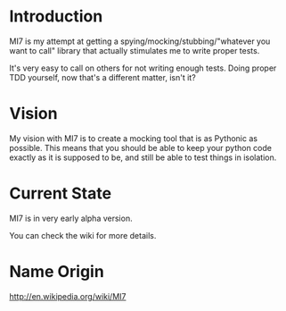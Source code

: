 Introduction
============

MI7 is my attempt at getting a spying/mocking/stubbing/"whatever you want to call"
library that actually stimulates me to write proper tests.

It's very easy to call on others for not writing enough tests. Doing proper TDD yourself,
now that's a different matter, isn't it?

Vision
======

My vision with MI7 is to create a mocking tool that is as Pythonic as possible.
This means that you should be able to keep your python code exactly as it is
supposed to be, and still be able to test things in isolation.

Current State
=============

MI7 is in very early alpha version.

You can check the wiki for more details.

Name Origin
===========

http://en.wikipedia.org/wiki/MI7

